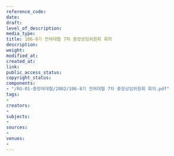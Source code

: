 ```yaml
---
reference_code: 
date: 
draft: 
level_of_description: 
media_type: 
title: 106-8기 전여대협 7차 중앙상임위원회 회의
description: 
weight: 
modified_at: 
created_at: 
link: 
public_access_status: 
copyright_status: 
components:
- "/RG-01-중앙여대협/2002/106-8기 전여대협 7차 중앙상임위원회 회의.pdf"
tags:
- 
creators:
- 
subjects:
- 
sources:
- 
venues:
- 
---
```

